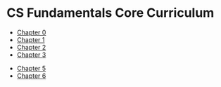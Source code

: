 # CS Fundamentals Core Curriculum

* [Chapter 0](0)
* [Chapter 1](1)
* [Chapter 2](2)
* [Chapter 3](3)
<!---
* [Chapter 4](4)
--->
* [Chapter 5](5)
* [Chapter 6](6)

<!---
* [Chapter 7](7)
* [Chapter 8](8)

--->
<!---
# Project Modules

* [Understanding Technology](understanding_technology)
* [Data Science](data_science)
* [Impact of Computing](impact_of_computing)

--->

